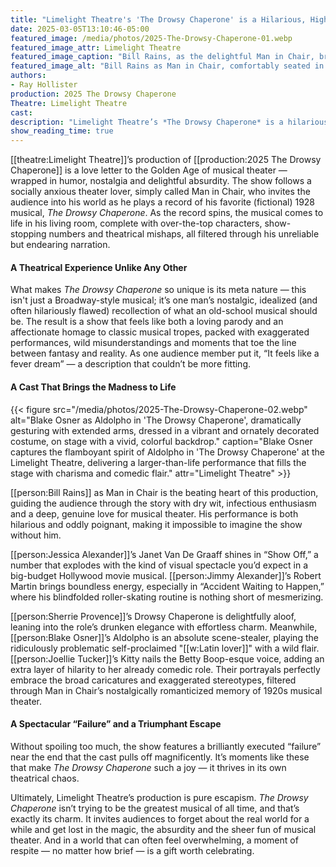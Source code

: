 ```yaml
---
title: "Limelight Theatre's 'The Drowsy Chaperone' is a Hilarious, High-Energy Escape"
date: 2025-03-05T13:10:46-05:00
featured_image: /media/photos/2025-The-Drowsy-Chaperone-01.webp
featured_image_attr: Limelight Theatre
featured_image_caption: "Bill Rains, as the delightful Man in Chair, brings warmth and wit to the stage in *The Drowsy Chaperone*, captivating the audience with his nostalgic reverie, showcased here in his cozy living room set at Limelight Theatre."
featured_image_alt: "Bill Rains as Man in Chair, comfortably seated in a plush red armchair, exuding a cheerful demeanor in a cozy living room set from 'The Drowsy Chaperone' at Limelight Theatre."
authors: 
- Ray Hollister
production: 2025 The Drowsy Chaperone
Theatre: Limelight Theatre
cast: 
description: "Limelight Theatre’s *The Drowsy Chaperone* is a hilarious, meta-musical filled with dazzling performances, over-the-top antics and pure theatrical joy."
show_reading_time: true
---
```

[[theatre:Limelight Theatre]]’s production of [[production:2025 The Drowsy Chaperone]] is a love letter to the Golden Age of musical theater — wrapped in humor, nostalgia and delightful absurdity. The show follows a socially anxious theater lover, simply called Man in Chair, who invites the audience into his world as he plays a record of his favorite (fictional) 1928 musical, *The Drowsy Chaperone*. As the record spins, the musical comes to life in his living room, complete with over-the-top characters, show-stopping numbers and theatrical mishaps, all filtered through his unreliable but endearing narration.<!--more-->

#### A Theatrical Experience Unlike Any Other

What makes *The Drowsy Chaperone* so unique is its meta nature — this isn't just a Broadway-style musical; it’s one man’s nostalgic, idealized (and often hilariously flawed) recollection of what an old-school musical should be. The result is a show that feels like both a loving parody and an affectionate homage to classic musical tropes, packed with exaggerated performances, wild misunderstandings and moments that toe the line between fantasy and reality. As one audience member put it, “It feels like a fever dream” — a description that couldn’t be more fitting.

#### A Cast That Brings the Madness to Life

{{< figure src="/media/photos/2025-The-Drowsy-Chaperone-02.webp" alt="Blake Osner as Aldolpho in 'The Drowsy Chaperone', dramatically gesturing with extended arms, dressed in a vibrant and ornately decorated costume, on stage with a vivid, colorful backdrop." caption="Blake Osner captures the flamboyant spirit of Aldolpho in 'The Drowsy Chaperone' at the Limelight Theatre, delivering a larger-than-life performance that fills the stage with charisma and comedic flair." attr="Limelight Theatre" >}}

[[person:Bill Rains]] as Man in Chair is the beating heart of this production, guiding the audience through the story with dry wit, infectious enthusiasm and a deep, genuine love for musical theater. His performance is both hilarious and oddly poignant, making it impossible to imagine the show without him.

[[person:Jessica Alexander]]’s Janet Van De Graaff shines in “Show Off,” a number that explodes with the kind of visual spectacle you’d expect in a big-budget Hollywood movie musical. [[person:Jimmy Alexander]]’s Robert Martin brings boundless energy, especially in “Accident Waiting to Happen,” where his blindfolded roller-skating routine is nothing short of mesmerizing.

[[person:Sherrie Provence]]’s Drowsy Chaperone is delightfully aloof, leaning into the role’s drunken elegance with effortless charm. Meanwhile, [[person:Blake Osner]]’s Aldolpho is an absolute scene-stealer, playing the ridiculously problematic self-proclaimed "[[w:Latin lover]]" with a wild flair. [[person:Joellie Tucker]]’s Kitty nails the Betty Boop-esque voice, adding an extra layer of hilarity to her already comedic role. Their portrayals perfectly embrace the broad caricatures and exaggerated stereotypes, filtered through Man in Chair’s nostalgically romanticized memory of 1920s musical theater.

#### A Spectacular “Failure” and a Triumphant Escape

Without spoiling too much, the show features a brilliantly executed “failure” near the end that the cast pulls off magnificently. It’s moments like these that make *The Drowsy Chaperone* such a joy — it thrives in its own theatrical chaos.

Ultimately, Limelight Theatre’s production is pure escapism. *The Drowsy Chaperone* isn’t trying to be the greatest musical of all time, and that’s exactly its charm. It invites audiences to forget about the real world for a while and get lost in the magic, the absurdity and the sheer fun of musical theater. And in a world that can often feel overwhelming, a moment of respite — no matter how brief — is a gift worth celebrating.